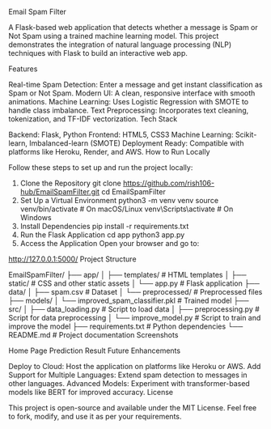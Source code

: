 Email Spam Filter

A Flask-based web application that detects whether a message is Spam or Not Spam using a trained machine learning model. This project demonstrates the integration of natural language processing (NLP) techniques with Flask to build an interactive web app.

Features

Real-time Spam Detection: Enter a message and get instant classification as Spam or Not Spam.
Modern UI: A clean, responsive interface with smooth animations.
Machine Learning: Uses Logistic Regression with SMOTE to handle class imbalance.
Text Preprocessing: Incorporates text cleaning, tokenization, and TF-IDF vectorization.
Tech Stack

Backend: Flask, Python
Frontend: HTML5, CSS3
Machine Learning: Scikit-learn, Imbalanced-learn (SMOTE)
Deployment Ready: Compatible with platforms like Heroku, Render, and AWS.
How to Run Locally

Follow these steps to set up and run the project locally:

1. Clone the Repository
git clone https://github.com/rish106-hub/EmailSpamFilter.git
cd EmailSpamFilter
2. Set Up a Virtual Environment
python3 -m venv venv
source venv/bin/activate  # On macOS/Linux
venv\Scripts\activate     # On Windows
3. Install Dependencies
pip install -r requirements.txt
4. Run the Flask Application
cd app
python3 app.py
5. Access the Application
Open your browser and go to:

http://127.0.0.1:5000/
Project Structure

EmailSpamFilter/
├── app/
│   ├── templates/       # HTML templates
│   ├── static/          # CSS and other static assets
│   └── app.py           # Flask application
├── data/
│   ├── spam.csv         # Dataset
│   └── preprocessed/    # Preprocessed files
├── models/
│   └── improved_spam_classifier.pkl  # Trained model
├── src/
│   ├── data_loading.py  # Script to load data
│   ├── preprocessing.py # Script for data preprocessing
│   └── improve_model.py # Script to train and improve the model
├── requirements.txt      # Python dependencies
└── README.md             # Project documentation
Screenshots

Home Page
Prediction Result
Future Enhancements

Deploy to Cloud: Host the application on platforms like Heroku or AWS.
Add Support for Multiple Languages: Extend spam detection to messages in other languages.
Advanced Models: Experiment with transformer-based models like BERT for improved accuracy.
License

This project is open-source and available under the MIT License. Feel free to fork, modify, and use it as per your requirements.
